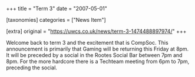 +++
title = "Term 3"
date = "2007-05-01"

[taxonomies]
categories = ["News Item"]

[extra]
original = "https://uwcs.co.uk/news/term-3-1474488897974/"
+++

Welcome back to term 3 and the excitement that is CompSoc. This announcement is primarily that Gaming will be returning this Friday at 8pm. It will be preceded by a social in the Rootes Social Bar between 7pm and 8pm. For the more hardcore there is a Techteam meeting from 6pm to 7pm, preceding the social.

